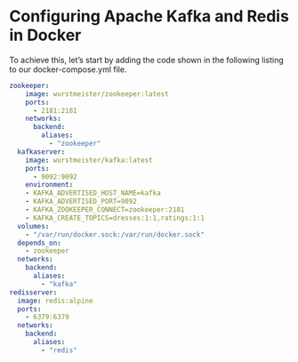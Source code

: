 # Configuring Apache Kafka and Redis in Docker

To achieve this, let’s start by adding the code shown in the following listing to our docker-compose.yml file.

```yaml
zookeeper:
    image: wurstmeister/zookeeper:latest
    ports:
      - 2181:2181
    networks:
      backend:
        aliases:
          - "zookeeper"
  kafkaserver:
    image: wurstmeister/kafka:latest
    ports:
      - 9092:9092
    environment:
    - KAFKA_ADVERTISED_HOST_NAME=kafka
    - KAFKA_ADVERTISED_PORT=9092
    - KAFKA_ZOOKEEPER_CONNECT=zookeeper:2181
    - KAFKA_CREATE_TOPICS=dresses:1:1,ratings:1:1
  volumes:
    - "/var/run/docker.sock:/var/run/docker.sock"
  depends_on:
    - zookeeper
  networks:
    backend:
      aliases:
        - "kafka"
redisserver:
  image: redis:alpine
  ports:
    - 6379:6379
  networks:
    backend:
      aliases:
        - "redis"
```
